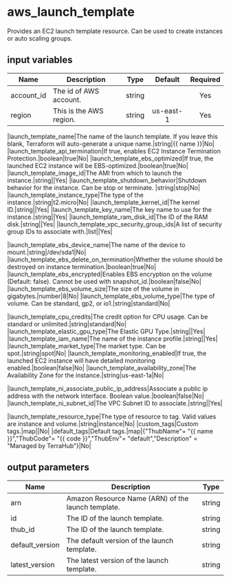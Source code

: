 # aws_launch_template

Provides an EC2 launch template resource. Can be used to create instances or auto scaling groups.

## input variables

| Name | Description | Type | Default | Required |
|------|-------------|:----:|:-----:|:-----:|
|account_id|The id of AWS account.|string||Yes|
|region|This is the AWS region.|string|us-east-1|Yes|

|launch_template_name|The name of the launch template. If you leave this blank, Terraform will auto-generate a unique name.|string|{{ name }}|No|
|launch_template_api_termination|If true, enables EC2 Instance Termination Protection.|boolean|true|No|
|launch_template_ebs_optimized|If true, the launched EC2 instance will be EBS-optimized.|boolean|true|No|
|launch_template_image_id|The AMI from which to launch the instance.|string||Yes|
|launch_template_shutdown_behavior|Shutdown behavior for the instance. Can be stop or terminate. |string|stop|No|
|launch_template_instance_type|The type of the instance.|string|t2.micro|No|
|launch_template_kernel_id|The kernel ID.|string||Yes|
|launch_template_key_name|The key name to use for the instance.|string||Yes|
|launch_template_ram_disk_id|The ID of the RAM disk.|string||Yes|
|launch_template_vpc_security_group_ids|A list of security group IDs to associate with.|list||Yes|

|launch_template_ebs_device_name|The name of the device to mount.|string|/dev/sda1|No|
|launch_template_ebs_delete_on_termination|Whether the volume should be destroyed on instance termination.|boolean|true|No|
|launch_template_ebs_encrypted|Enables EBS encryption on the volume (Default: false). Cannot be used with snapshot_id.|boolean|false|No|
|launch_template_ebs_volume_size|The size of the volume in gigabytes.|number|8|No|
|launch_template_ebs_volume_type|The type of volume. Can be standard, gp2, or io1.|string|standard|No|

|launch_template_cpu_credits|The credit option for CPU usage. Can be standard or unlimited.|string|standard|No|
|launch_template_elastic_gpu_type|The Elastic GPU Type.|string||Yes|
|launch_template_iam_name|The name of the instance profile.|string||Yes|
|launch_template_market_type|The market type. Can be spot.|string|spot|No|
|launch_template_monitoring_enabled|If true, the launched EC2 instance will have detailed monitoring enabled.|boolean|false|No|
|launch_template_availability_zone|The Availability Zone for the instance.|string|us-east-1a|No|

|launch_template_ni_associate_public_ip_address|Associate a public ip address with the network interface. Boolean value.|boolean|false|No|
|launch_template_ni_subnet_id|The VPC Subnet ID to associate.|string||Yes|

|launch_template_resource_type|The type of resource to tag. Valid values are instance and volume.|string|instance|No|
|custom_tags|Custom tags.|map||No|
|default_tags|Default tags.|map|{"ThubName"= "{{ name }}","ThubCode"= "{{ code }}","ThubEnv"= "default","Description" = "Managed by TerraHub"}|No|

## output parameters

| Name | Description | Type |
|------|-------------|:----:|
|arn|Amazon Resource Name (ARN) of the launch template.|string|
|id|The ID of the launch template.|string|
|thub_id|The ID of the launch template.|string|
|default_version|The default version of the launch template.|string|
|latest_version|The latest version of the launch template.|string|